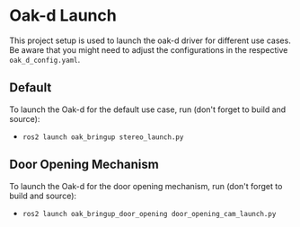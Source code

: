 # Oak-d Launch

This project setup is used to launch the oak-d driver for different use cases. Be aware that you might need to adjust the configurations in the respective `oak_d_config.yaml`.
## Default

To launch the Oak-d for the default use case, run (don't forget to build and source):
- `ros2 launch oak_bringup stereo_launch.py`

## Door Opening Mechanism

To launch the Oak-d for the door opening mechanism, run (don't forget to build and source):
- `ros2 launch oak_bringup_door_opening door_opening_cam_launch.py`